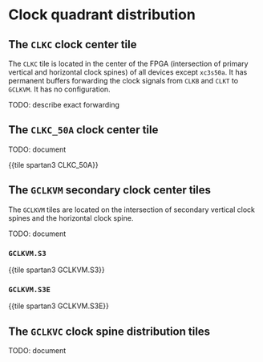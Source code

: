 # Clock quadrant distribution


## The `CLKC` clock center tile

The `CLKC` tile is located in the center of the FPGA (intersection of primary vertical and horizontal clock spines) of all devices except `xc3s50a`. It has permanent buffers forwarding the clock signals from `CLKB` and `CLKT` to `GCLKVM`. It has no configuration.

TODO: describe exact forwarding


## The `CLKC_50A` clock center tile

TODO: document

{{tile spartan3 CLKC_50A}}


## The `GCLKVM` secondary clock center tiles

The `GCLKVM` tiles are located on the intersection of secondary vertical clock spines and the horizontal clock spine.

TODO: document 


### `GCLKVM.S3`

{{tile spartan3 GCLKVM.S3}}


### `GCLKVM.S3E`

{{tile spartan3 GCLKVM.S3E}}


## The `GCLKVC` clock spine distribution tiles

TODO: document
